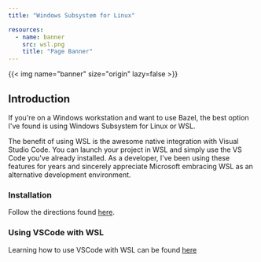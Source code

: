 ```yaml
---
title: "Windows Subsystem for Linux"

resources:
  - name: banner
    src: wsl.png
    title: "Page Banner"
---
```


<!--
 Copyright 2022 Ryan McGuinness

 Licensed under the Apache License, Version 2.0 (the "License");
 you may not use this file except in compliance with the License.
 You may obtain a copy of the License at

     http://www.apache.org/licenses/LICENSE-2.0

 Unless required by applicable law or agreed to in writing, software
 distributed under the License is distributed on an "AS IS" BASIS,
 WITHOUT WARRANTIES OR CONDITIONS OF ANY KIND, either express or implied.
 See the License for the specific language governing permissions and
 limitations under the License.
-->

{{< img name="banner" size="origin" lazy=false >}}

## Introduction

If you're on a Windows workstation and want to use Bazel, the best option I've found is using Windows Subsystem for Linux or WSL.

The benefit of using WSL is the awesome native integration with Visual Studio Code. You can launch your project in WSL and simply use the VS Code you've already installed. As a developer, I've been using these features for years and sincerely appreciate Microsoft embracing WSL as an alternative development environment.

### Installation

Follow the directions found [here](https://docs.microsoft.com/en-us/windows/wsl/install).

### Using VSCode with WSL

Learning how to use VSCode with WSL can be found [here](https://code.visualstudio.com/blogs/2019/09/03/wsl2)
